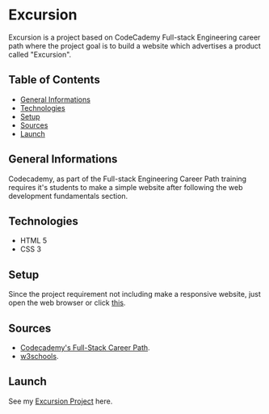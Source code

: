 # Excursion
Excursion is a project based on CodeCademy Full-stack Engineering career path where the project goal is to build a website which advertises a product called "Excursion".
## Table of Contents
- [General Informations](#general-informations)
- [Technologies](#technologies)
- [Setup](#setup)
- [Sources](#sources)
- [Launch](#launch)

## General Informations
Codecademy, as part of the Full-stack Engineering Career Path training requires it's students to make a simple website after following the web development fundamentals section.

## Technologies
- HTML 5
- CSS 3

## Setup
Since the project requirement not including make a responsive website, just open the web browser or click [this](https://gabrielallba.github.io/Excursion/).

## Sources
- [Codecademy's Full-Stack Career Path](https://www.codecademy.com/learn/paths/full-stack-engineer-career-path).
- [w3schools](https://www.w3schools.com/howto/).

## Launch
See my [Excursion Project](https://gabrielallba.github.io/Excursion/) here.